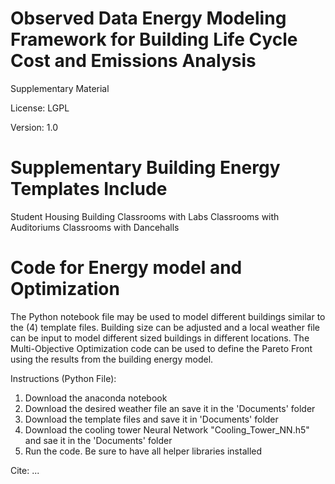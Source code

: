 # Observed Data Energy Modeling Framework for Building Life Cycle Cost and Emissions Analysis

Supplementary Material

License: LGPL

Version: 1.0

# Supplementary Building Energy Templates Include
Student Housing Building
Classrooms with Labs
Classrooms with Auditoriums
Classrooms with Dancehalls

# Code for Energy model and Optimization
The Python notebook file may be used to model different buildings similar to the (4) template files.  Building size can be adjusted and a local weather file can be input to model different sized buildings in different locations.  The Multi-Objective Optimization code can be used to define the Pareto Front using the results from the building energy model.

Instructions (Python File):
1) Download the anaconda notebook 
2) Download the desired weather file an save it in the 'Documents' folder
3) Download the template files and save it in 'Documents' folder
4) Download the cooling tower Neural Network "Cooling_Tower_NN.h5" and sae it in the 'Documents' folder
5) Run the code.  Be sure to have all helper libraries installed

Cite: ...
